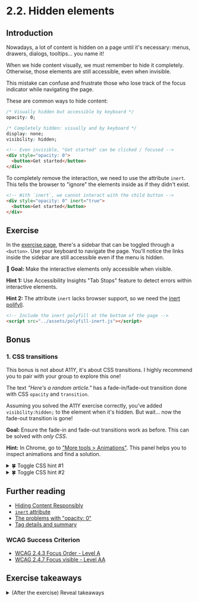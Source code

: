 # 2.2. Hidden elements

## Introduction

Nowadays, a lot of content is hidden on a page until it's necessary: menus, drawers, dialogs, tooltips... you name it!

When we hide content visually, we must remember to hide it completely. Otherwise, those elements are still accessible, even when invisible.

This mistake can confuse and frustrate those who lose track of the focus indicator while navigating the page.

These are common ways to hide content:

```css
/* Visually hidden but accessible by keyboard */
opacity: 0;

/* Completely hidden: visually and by keyboard */
display: none;
visibility: hidden;
```

```html
<!-- Even invisible, "Get started" can be clicked / focused -->
<div style="opacity: 0">
  <button>Get started</button>
</div>
```

To completely remove the interaction, we need to use the attribute `inert`. This tells the browser to "ignore" the elements inside as if they didn't exist.

```html
<!-- With `inert`, we cannot interact with the child button -->
<div style="opacity: 0" inert="true">
  <button>Get started</button>
</div>
```

## Exercise

In the [exercise page](../exercises/2.2.html),
there's a sidebar that can be toggled through a `<button>`. Use your keyboard to navigate the page. You'll notice the links inside the sidebar are still accessible even if the menu is hidden.

**🎯 Goal:** Make the interactive elements only accessible when visible.

**Hint 1:** Use Accessibility Insights "Tab Stops" feature to detect errors within interactive elements.

**Hint 2:** The attribute `inert` lacks browser support, so we need the [inert polifyll](https://github.com/WICG/inert).

```html
<!-- Include the inert polyfill at the bottom of the page -->
<script src="../assets/polyfill-inert.js"></script>
```

## Bonus

### 1. CSS transitions

This bonus is not about A11Y, it's about CSS transitions. I highly recommend you to pair with your group to explore this one!

The text _"Here's a random article."_ has a fade-in/fade-out transition done with CSS `opacity` and `transition`.

Assuming you solved the A11Y exercise correctly, you've added `visibility:hidden;` to the element when it's hidden. But wait... now the fade-out transition is gone!

**Goal:** Ensure the fade-in and fade-out transitions work as before. This can be solved with _only CSS_.

**Hint:** In Chrome, go to ["More tools > Animations"](https://developer.chrome.com/docs/devtools/css/animations/). This panel helps you to inspect animations and find a solution.

<details>
<summary>🍀 Toggle CSS hint #1</summary>
[CSS transitions](https://developer.mozilla.org/en-US/docs/Web/CSS/transition) have multiple properties. We can use them to better control how the transition happens.
</details>

<details>
<summary>🍀 Toggle CSS hint #2</summary>
Check [`transition-delay`](https://developer.mozilla.org/en-US/docs/Web/CSS/transition-delay). With that we can better control _when_ the `visibility` happens.
</details>

## Further reading

- [Hiding Content Responsibly](https://kittygiraudel.com/2021/02/17/hiding-content-responsibly/)
- [`inert` attribute](https://developer.mozilla.org/en-US/docs/Web/API/HTMLElement/inert)
- [The problems with "opacity: 0"](https://zellwk.com/blog/hide-content-accessibly/)
- [Tag details and summary](https://www.scottohara.me/blog/2018/09/03/details-and-summary.html)

### WCAG Success Criterion

- [WCAG 2.4.3 Focus Order - Level A](https://www.w3.org/TR/WCAG21/#focus-order)
- [WCAG 2.4.7 Focus visible - Level AA](https://www.w3.org/TR/WCAG21/#focus-visible)

## Exercise takeaways

<details>
<summary>(After the exercise) Reveal takeaways</summary>

- To hide content completely, use `display: none`.
- To hide content visually only, use `.sr-only` instead of `opacity: 0` to ensure all assistive technologies can access it.
- Use `inert` with caution, as it can cause performance issues in complex DOM trees.
</details>
